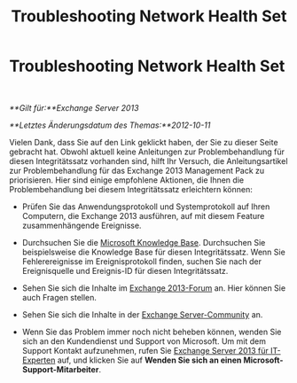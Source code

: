 ﻿---
title: Troubleshooting Network Health Set
TOCTitle: Troubleshooting Network Health Set
ms:assetid: 8acb3d8e-df63-443a-b0f7-ea14e7755e01
ms:mtpsurl: https://technet.microsoft.com/de-de/library/ms.exch.scom.network(v=EXCHG.150)
ms:contentKeyID: 54651550
ms.date: 10/08/2015
mtps_version: v=EXCHG.150
ms.translationtype: HT
---

# Troubleshooting Network Health Set

 

_**Gilt für:**Exchange Server 2013_

_**Letztes Änderungsdatum des Themas:**2012-10-11_

Vielen Dank, dass Sie auf den Link geklickt haben, der Sie zu dieser Seite gebracht hat. Obwohl aktuell keine Anleitungen zur Problembehandlung für diesen Integritätssatz vorhanden sind, hilft Ihr Versuch, die Anleitungsartikel zur Problembehandlung für das Exchange 2013 Management Pack zu priorisieren. Hier sind einige empfohlene Aktionen, die Ihnen die Problembehandlung bei diesem Integritätssatz erleichtern können:

  - Prüfen Sie das Anwendungsprotokoll und Systemprotokoll auf Ihren Computern, die Exchange 2013 ausführen, auf mit diesem Feature zusammenhängende Ereignisse.

  - Durchsuchen Sie die [Microsoft Knowledge Base](http://go.microsoft.com/fwlink/p/?linkid=18175). Durchsuchen Sie beispielsweise die Knowledge Base für diesen Integritätssatz. Wenn Sie Fehlerereignisse im Ereignisprotokoll finden, suchen Sie nach der Ereignisquelle und Ereignis-ID für diesen Integritätssatz.

  - Sehen Sie sich die Inhalte im [Exchange 2013-Forum](http://go.microsoft.com/fwlink/p/?linkid=257903) an. Hier können Sie auch Fragen stellen.

  - Sehen Sie sich die Inhalte in der [Exchange Server-Community](http://go.microsoft.com/fwlink/p/?linkid=14927) an.

  - Wenn Sie das Problem immer noch nicht beheben können, wenden Sie sich an den Kundendienst und Support von Microsoft. Um mit dem Support Kontakt aufzunehmen, rufen Sie [Exchange Server 2013 für IT-Experten](http://go.microsoft.com/fwlink/p/?linkid=402506) auf, und klicken Sie auf **Wenden Sie sich an einen Microsoft-Support-Mitarbeiter**.

